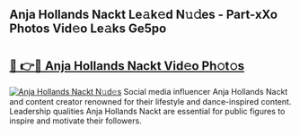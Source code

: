## Anja Hollands Nackt Le𝚊k𝚎d N𝚞𝚍es - Part-xXo Photos Vid𝚎o Le𝚊ks Ge5po

# <h2><a href="http://fb1mtd.evod.top/?m=Anja+Hollands+Nackt">🔗 👉🔴 Anja Hollands Nackt Vid𝚎o Ph𝚘t𝚘s</a></h2>

[![Anja Hollands Nackt N𝚞d𝚎s](https://i.imgur.com/8V9OHl7.gif)](http://fb1mtd.evod.top/?m=Anja+Hollands+Nackt)
Social media influencer Anja Hollands Nackt and content creator renowned for their lifestyle and dance-inspired content. Leadership qualities Anja Hollands Nackt are essential for public figures to inspire and motivate their followers. 
